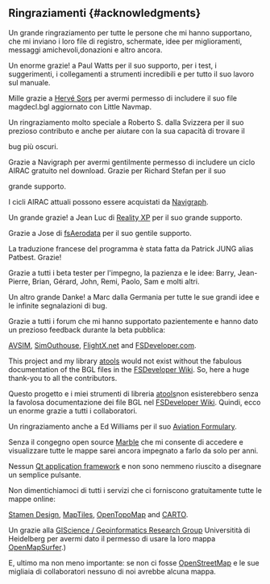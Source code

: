 ## Ringraziamenti {#acknowledgments}

Un grande ringraziamento per tutte le persone che mi hanno supportano, che mi inviano i loro file di registro, schermate, idee per miglioramenti,
messaggi amichevoli,donazioni e altro ancora.

Un enorme grazie! a Paul Watts per il suo supporto, per i test, i suggerimenti, i collegamenti a strumenti incredibili e per tutto il suo lavoro sul manuale.

Mille grazie a [Hervé Sors](http://www.aero.sors.fr) per avermi permesso di includere il suo file magdecl.bgl aggiornato con Little Navmap.

Un ringraziamento molto speciale a Roberto S. dalla Svizzera per il suo prezioso contributo e anche per aiutare con la sua capacità di trovare il

bug più oscuri.

Grazie a Navigraph per avermi gentilmente permesso di includere un ciclo AIRAC gratuito nel download. Grazie per Richard Stefan per il suo

grande supporto.

I cicli AIRAC attuali possono essere acquistati da  [Navigraph](http://www.navigraph.com).

Un grande grazie! a Jean Luc di [Reality XP](http://www.reality-xp.com) per il suo grande supporto.

Grazie a Jose di [fsAerodata](https://www.fsaerodata.com/) per il suo gentile supporto.

La traduzione francese del programma è stata fatta da Patrick JUNG alias Patbest. Grazie!

Grazie a tutti i beta tester per l'impegno, la pazienza e le idee: Barry, Jean-Pierre, Brian, Gérard, John, Remi, Paolo, Sam e molti altri.

Un altro grande Danke! a Marc dalla Germania per tutte le sue grandi idee e le infinite segnalazioni di bug.

Grazie a tutti i forum che mi hanno supportato pazientemente e hanno dato un prezioso feedback durante la beta pubblica:

[AVSIM](http://www.avsim.com), [SimOuthouse](http://www.sim-outhouse.com), [FlightX.net](http://flightx.net) and [FSDeveloper.com](http://www.fsdeveloper.com).

This project and my library [atools](https://github.com/albar965/atools) would not exist without the fabulous documentation of the BGL files in the [FSDeveloper Wiki](http://www.fsdeveloper.com/wiki). So, here a huge thank-you to all the contributors.

Questo progetto e i miei strumenti di libreria [atools](https://github.com/albar965/atools)non esisterebbero senza la favolosa documentazione dei file BGL nel [FSDeveloper Wiki](http://www.fsdeveloper.com/wiki). Quindi, ecco un enorme grazie a tutti i collaboratori.

Un ringraziamento anche a Ed Williams per il suo [Aviation Formulary](http://williams.best.vwh.net/avform.htm).

Senza il congegno open source [Marble](https://marble.kde.org) che mi consente di accedere e visualizzare tutte le mappe sarei ancora impegnato a farlo da solo per anni.

Nessun [Qt application framework](https://www.qt.io) e non sono nemmeno riuscito a disegnare un semplice pulsante.

Non dimentichiamoci di tutti i servizi che ci forniscono gratuitamente tutte le mappe online:

[Stamen Design](http://maps.stamen.com), [MapTiles](http://maptiles.xyz), [OpenTopoMap](http://www.opentopomap.org) and [CARTO](https://carto.com/).

Un grazie alla [GIScience / Geoinformatics Research Group](http://www.geog.uni-heidelberg.de/gis/index_en.html) Universitità di Heidelberg  per avermi dato il permesso di usare la loro mappa [OpenMapSurfer](http://korona.geog.uni-heidelberg.de).)

E, ultimo ma non meno importante: se non ci fosse [OpenStreetMap](http://www.openstreetmap.org) e le sue migliaia di collaboratori nessuno di noi avrebbe alcuna mappa.
